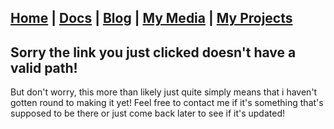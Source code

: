 ## [Home](http://lib-nexus.github.io/site) | [Docs](https://lib-nexus.github.io/site/docs) | [Blog](https://www.youtube.com/watch?v=dQw4w9WgXcQ) | [My Media](https://lib-nexus.github.io/site/my/media) | [My Projects](https://lib-nexus.github.io/site/my/projects)

## Sorry the link you just clicked doesn't have a valid path!

But don't worry, this more than likely just quite simply means that i haven't gotten round to making it yet! Feel free to contact me if it's something that's supposed to be there or just come back later to see if it's updated!